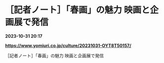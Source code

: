# ［記者ノート］「春画」の魅力 映画と企画展で発信

**2023-10-31 20:17**

**https://www.yomiuri.co.jp/culture/20231031-OYT8T50157/**

［記者ノート］「春画」の魅力 映画と企画展で発信